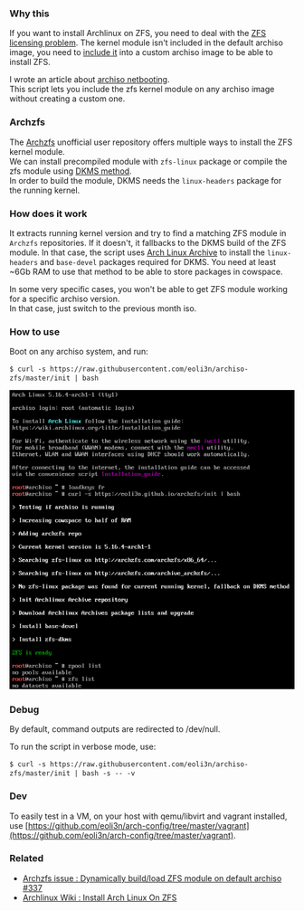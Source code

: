 ### Why this

If you want to install Archlinux on ZFS, you need to deal with the [ZFS licensing problem](https://wiki.archlinux.org/index.php/ZFS). The kernel module isn't included in the default archiso image, you need to [include it](https://wiki.archlinux.org/index.php/ZFS#Embed_the_archzfs_packages_into_an_archiso) into a custom archiso image to be able to install ZFS.

I wrote an article about [archiso netbooting](https://eoli3n.github.io/2020/04/25/recovery.html).  
This script lets you include the zfs kernel module on any archiso image without creating a custom one.

### Archzfs

The [Archzfs](https://github.com/archzfs/archzfs/wiki) unofficial user repository offers multiple ways to install the ZFS kernel module.  
We can install precompiled module with ``zfs-linux`` package or compile the zfs module using [DKMS method](https://wiki.archlinux.org/index.php/ZFS#DKMS).  
In order to build the module, DKMS needs the ``linux-headers`` package for the running kernel.

### How does it work

It extracts running kernel version and try to find a matching ZFS module in ``Archzfs`` repositories.
If it doesn't, it fallbacks to the DKMS build of the ZFS module.
In that case, the script uses [Arch Linux Archive](https://wiki.archlinux.org/index.php/Arch_Linux_Archive#How_to_restore_all_packages_to_a_specific_date) to install the ``linux-headers`` and ``base-devel`` packages required for DKMS. You need at least ~6Gb RAM to use that method to be able to store packages in cowspace.

In some very specific cases, you won't be able to get ZFS module working for a specific archiso version.  
In that case, just switch to the previous month iso.

### How to use

Boot on any archiso system, and run:
```
$ curl -s https://raw.githubusercontent.com/eoli3n/archiso-zfs/master/init | bash
```

![dkms-screenshot](./screenshot.png)

### Debug

By default, command outputs are redirected to /dev/null.

To run the script in verbose mode, use:
```
$ curl -s https://raw.githubusercontent.com/eoli3n/archiso-zfs/master/init | bash -s -- -v
```

### Dev

To easily test in a VM, on your host with qemu/libvirt and vagrant installed, use [https://github.com/eoli3n/arch-config/tree/master/vagrant](https://github.com/eoli3n/arch-config/tree/master/vagrant).

### Related

- [Archzfs issue : Dynamically build/load ZFS module on default archiso #337](https://github.com/archzfs/archzfs/issues/337)
- [Archlinux Wiki : Install Arch Linux On ZFS](https://wiki.archlinux.org/index.php/Install_Arch_Linux_on_ZFS#Get_ZFS_module_on_archiso_system)
